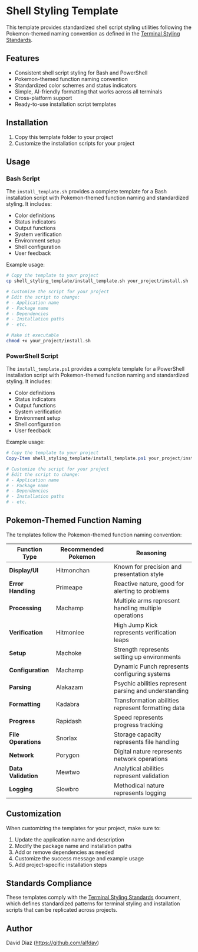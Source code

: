 # Shell Styling Template

This template provides standardized shell script styling utilities following the Pokemon-themed naming convention as defined in the [Terminal Styling Standards](../terminal_styling_standards.md).

## Features

- Consistent shell script styling for Bash and PowerShell
- Pokemon-themed function naming convention
- Standardized color schemes and status indicators
- Simple, AI-friendly formatting that works across all terminals
- Cross-platform support
- Ready-to-use installation script templates

## Installation

1. Copy this template folder to your project
2. Customize the installation scripts for your project

## Usage

### Bash Script

The `install_template.sh` provides a complete template for a Bash installation script with Pokemon-themed function naming and standardized styling. It includes:

- Color definitions
- Status indicators
- Output functions
- System verification
- Environment setup
- Shell configuration
- User feedback

Example usage:

```bash
# Copy the template to your project
cp shell_styling_template/install_template.sh your_project/install.sh

# Customize the script for your project
# Edit the script to change:
# - Application name
# - Package name
# - Dependencies
# - Installation paths
# - etc.

# Make it executable
chmod +x your_project/install.sh
```

### PowerShell Script

The `install_template.ps1` provides a complete template for a PowerShell installation script with Pokemon-themed function naming and standardized styling. It includes:

- Color definitions
- Status indicators
- Output functions
- System verification
- Environment setup
- Shell configuration
- User feedback

Example usage:

```powershell
# Copy the template to your project
Copy-Item shell_styling_template/install_template.ps1 your_project/install.ps1

# Customize the script for your project
# Edit the script to change:
# - Application name
# - Package name
# - Dependencies
# - Installation paths
# - etc.
```

## Pokemon-Themed Function Naming

The templates follow the Pokemon-themed function naming convention:

| Function Type | Recommended Pokemon | Reasoning |
|---------------|---------------------|-----------|
| **Display/UI** | Hitmonchan | Known for precision and presentation style |
| **Error Handling** | Primeape | Reactive nature, good for alerting to problems |
| **Processing** | Machamp | Multiple arms represent handling multiple operations |
| **Verification** | Hitmonlee | High Jump Kick represents verification leaps |
| **Setup** | Machoke | Strength represents setting up environments |
| **Configuration** | Machamp | Dynamic Punch represents configuring systems |
| **Parsing** | Alakazam | Psychic abilities represent parsing and understanding |
| **Formatting** | Kadabra | Transformation abilities represent formatting data |
| **Progress** | Rapidash | Speed represents progress tracking |
| **File Operations** | Snorlax | Storage capacity represents file handling |
| **Network** | Porygon | Digital nature represents network operations |
| **Data Validation** | Mewtwo | Analytical abilities represent validation |
| **Logging** | Slowbro | Methodical nature represents logging |

## Customization

When customizing the templates for your project, make sure to:

1. Update the application name and description
2. Modify the package name and installation paths
3. Add or remove dependencies as needed
4. Customize the success message and example usage
5. Add project-specific installation steps

## Standards Compliance

These templates comply with the [Terminal Styling Standards](../terminal_styling_standards.md) document, which defines standardized patterns for terminal styling and installation scripts that can be replicated across projects.

## Author

David Diaz (https://github.com/alfdav)